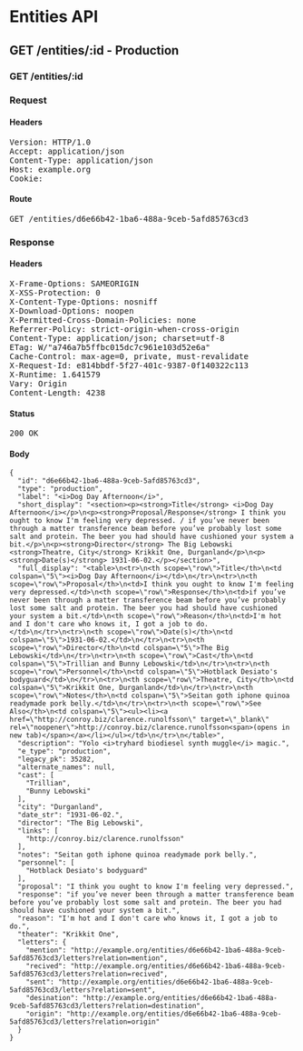 # Entities API



## GET /entities/:id - Production

### GET /entities/:id
### Request

#### Headers

<pre>Version: HTTP/1.0
Accept: application/json
Content-Type: application/json
Host: example.org
Cookie: </pre>

#### Route

<pre>GET /entities/d6e66b42-1ba6-488a-9ceb-5afd85763cd3</pre>

### Response

#### Headers

<pre>X-Frame-Options: SAMEORIGIN
X-XSS-Protection: 0
X-Content-Type-Options: nosniff
X-Download-Options: noopen
X-Permitted-Cross-Domain-Policies: none
Referrer-Policy: strict-origin-when-cross-origin
Content-Type: application/json; charset=utf-8
ETag: W/&quot;a746a7b5ffbc015dc7c961e103d52e6a&quot;
Cache-Control: max-age=0, private, must-revalidate
X-Request-Id: e814bbdf-5f27-401c-9387-0f140322c113
X-Runtime: 1.641579
Vary: Origin
Content-Length: 4238</pre>

#### Status

<pre>200 OK</pre>

#### Body

~~~
{
  "id": "d6e66b42-1ba6-488a-9ceb-5afd85763cd3",
  "type": "production",
  "label": "<i>Dog Day Afternoon</i>",
  "short_display": "<section><p><strong>Title</strong> <i>Dog Day Afternoon</i></p>\n<p><strong>Proposal/Response</strong> I think you ought to know I'm feeling very depressed. / if you’ve never been through a matter transference beam before you’ve probably lost some salt and protein. The beer you had should have cushioned your system a bit.</p>\n<p><strong>Director</strong> The Big Lebowski <strong>Theatre, City</strong> Krikkit One, Durganland</p>\n<p><strong>Date(s)</strong> 1931-06-02.</p></section>",
  "full_display": "<table>\n<tr>\n<th scope=\"row\">Title</th>\n<td colspan=\"5\"><i>Dog Day Afternoon</i></td>\n</tr>\n<tr>\n<th scope=\"row\">Proposal</th>\n<td>I think you ought to know I'm feeling very depressed.</td>\n<th scope=\"row\">Response</th>\n<td>if you’ve never been through a matter transference beam before you’ve probably lost some salt and protein. The beer you had should have cushioned your system a bit.</td>\n<th scope=\"row\">Reason</th>\n<td>I'm hot and I don't care who knows it, I got a job to do.</td>\n</tr>\n<tr>\n<th scope=\"row\">Date(s)</th>\n<td colspan=\"5\">1931-06-02.</td>\n</tr>\n<tr>\n<th scope=\"row\">Director</th>\n<td colspan=\"5\">The Big Lebowski</td>\n</tr>\n<tr>\n<th scope=\"row\">Cast</th>\n<td colspan=\"5\">Trillian and Bunny Lebowski</td>\n</tr>\n<tr>\n<th scope=\"row\">Personnel</th>\n<td colspan=\"5\">Hotblack Desiato's bodyguard</td>\n</tr>\n<tr>\n<th scope=\"row\">Theatre, City</th>\n<td colspan=\"5\">Krikkit One, Durganland</td>\n</tr>\n<tr>\n<th scope=\"row\">Notes</th>\n<td colspan=\"5\">Seitan goth iphone quinoa readymade pork belly.</td>\n</tr>\n<tr>\n<th scope=\"row\">See Also</th>\n<td colspan=\"5\"><ul><li><a href=\"http://conroy.biz/clarence.runolfsson\" target=\"_blank\" rel=\"noopener\">http://conroy.biz/clarence.runolfsson<span>(opens in new tab)</span></a></li></ul></td>\n</tr>\n</table>",
  "description": "Yolo <i>tryhard biodiesel synth muggle</i> magic.",
  "e_type": "production",
  "legacy_pk": 35282,
  "alternate_names": null,
  "cast": [
    "Trillian",
    "Bunny Lebowski"
  ],
  "city": "Durganland",
  "date_str": "1931-06-02.",
  "director": "The Big Lebowski",
  "links": [
    "http://conroy.biz/clarence.runolfsson"
  ],
  "notes": "Seitan goth iphone quinoa readymade pork belly.",
  "personnel": [
    "Hotblack Desiato's bodyguard"
  ],
  "proposal": "I think you ought to know I'm feeling very depressed.",
  "response": "if you’ve never been through a matter transference beam before you’ve probably lost some salt and protein. The beer you had should have cushioned your system a bit.",
  "reason": "I'm hot and I don't care who knows it, I got a job to do.",
  "theater": "Krikkit One",
  "letters": {
    "mention": "http://example.org/entities/d6e66b42-1ba6-488a-9ceb-5afd85763cd3/letters?relation=mention",
    "recived": "http://example.org/entities/d6e66b42-1ba6-488a-9ceb-5afd85763cd3/letters?relation=recived",
    "sent": "http://example.org/entities/d6e66b42-1ba6-488a-9ceb-5afd85763cd3/letters?relation=sent",
    "desination": "http://example.org/entities/d6e66b42-1ba6-488a-9ceb-5afd85763cd3/letters?relation=destination",
    "origin": "http://example.org/entities/d6e66b42-1ba6-488a-9ceb-5afd85763cd3/letters?relation=origin"
  }
}
~~~

